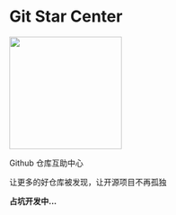 # Git Star Center

<img src="https://github.com/user-attachments/assets/e617a8c7-99b2-4198-bb30-65f929e4a54b" width="200" />

Github 仓库互助中心

让更多的好仓库被发现，让开源项目不再孤独

**占坑开发中...**
